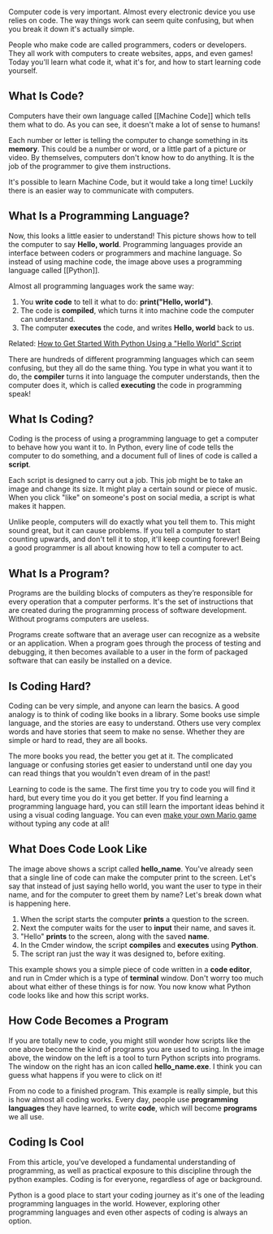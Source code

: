 Computer code is very important. Almost every electronic device you use relies on code. The way things work can seem quite confusing, but when you break it down it's actually simple.

People who make code are called programmers, coders or developers. They all work with computers to create websites, apps, and even games! Today you'll learn what code it, what it's for, and how to start learning code yourself.

## What Is Code?

  

Computers have their own language called [[Machine Code]] which tells them what to do. As you can see, it doesn't make a lot of sense to humans!

Each number or letter is telling the computer to change something in its **memory**. This could be a number or word, or a little part of a picture or video. By themselves, computers don't know how to do anything. It is the job of the programmer to give them instructions.

It's possible to learn Machine Code, but it would take a long time! Luckily there is an easier way to communicate with computers.

## What Is a Programming Language?

  

Now, this looks a little easier to understand! This picture shows how to tell the computer to say **Hello, world**. Programming languages provide an interface between coders or programmers and machine language. So instead of using machine code, the image above uses a programming language called [[Python]]. 

Almost all programming languages work the same way:

1.  You **write code** to tell it what to do: **print("Hello, world")**.
2.  The code is **compiled**, which turns it into machine code the computer can understand.
3.  The computer **executes** the code, and writes **Hello, world** back to us.

Related: [How to Get Started With Python Using a "Hello World" Script](https://www.makeuseof.com/python-hello-world/)

There are hundreds of different programming languages which can seem confusing, but they all do the same thing. You type in what you want it to do, the **compiler** turns it into language the computer understands, then the computer does it, which is called **executing** the code in programming speak!

## What Is Coding?

  

Coding is the process of using a programming language to get a computer to behave how you want it to. In Python, every line of code tells the computer to do something, and a document full of lines of code is called a **script**.

Each script is designed to carry out a job. This job might be to take an image and change its size. It might play a certain sound or piece of music. When you click "like" on someone's post on social media, a script is what makes it happen.

Unlike people, computers will do exactly what you tell them to. This might sound great, but it can cause problems. If you tell a computer to start counting upwards, and don't tell it to stop, it'll keep counting forever! Being a good programmer is all about knowing how to tell a computer to act.

## What Is a Program?

Programs are the building blocks of computers as they’re responsible for every operation that a computer performs. It's the set of instructions that are created during the programming process of software development. Without programs computers are useless.

Programs create software that an average user can recognize as a website or an application. When a program goes through the process of testing and debugging, it then becomes available to a user in the form of packaged software that can easily be installed on a device.

## Is Coding Hard?

  

Coding can be very simple, and anyone can learn the basics. A good analogy is to think of coding like books in a library. Some books use simple language, and the stories are easy to understand. Others use very complex words and have stories that seem to make no sense. Whether they are simple or hard to read, they are all books.

The more books you read, the better you get at it. The complicated language or confusing stories get easier to understand until one day you can read things that you wouldn't even dream of in the past!

Learning to code is the same. The first time you try to code you will find it hard, but every time you do it you get better. If you find learning a programming language hard, you can still learn the important ideas behind it using a visual coding language. You can even [make your own Mario game](https://www.makeuseof.com/tag/make-mario-game-scratch-basics-kids-adults/) without typing any code at all!

## What Does Code Look Like

  

The image above shows a script called **hello_name**. You've already seen that a single line of code can make the computer print to the screen. Let's say that instead of just saying hello world, you want the user to type in their name, and for the computer to greet them by name? Let's break down what is happening here.

1.  When the script starts the computer **prints** a question to the screen.
2.  Next the computer waits for the user to **input** their name, and saves it.
3.  "Hello" **prints** to the screen, along with the saved **name**.
4.  In the Cmder window, the script **compiles** and **executes** using **Python**.
5.  The script ran just the way it was designed to, before exiting.

This example shows you a simple piece of code written in a **code editor**, and run in Cmder which is a type of **terminal** window. Don't worry too much about what either of these things is for now. You now know what Python code looks like and how this script works.

## How Code Becomes a Program

  

If you are totally new to code, you might still wonder how scripts like the one above become the kind of programs you are used to using. In the image above, the window on the left is a tool to turn Python scripts into programs. The window on the right has an icon called **hello_name.exe**. I think you can guess what happens if you were to click on it!

  

From no code to a finished program. This example is really simple, but this is how almost all coding works. Every day, people use **programming languages** they have learned, to write **code**, which will become **programs** we all use.

## Coding Is Cool

From this article, you've developed a fundamental understanding of programming, as well as practical exposure to this discipline through the python examples. Coding is for everyone, regardless of age or background.

Python is a good place to start your coding journey as it's one of the leading programming languages in the world. However, exploring other programming languages and even other aspects of coding is always an option.